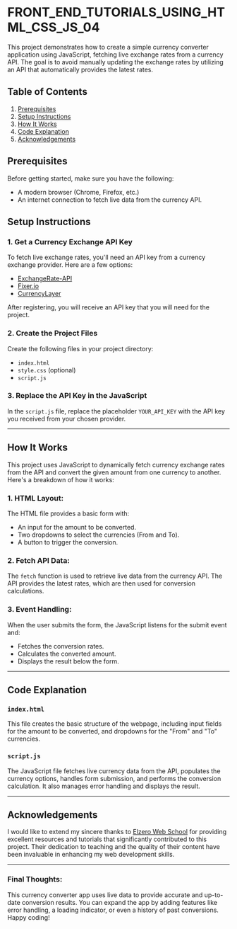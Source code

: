 # FRONT_END_TUTORIALS_USING_HTML_CSS_JS_04

This project demonstrates how to create a simple currency converter application using JavaScript, fetching live exchange rates from a currency API. The goal is to avoid manually updating the exchange rates by utilizing an API that automatically provides the latest rates.

## Table of Contents
1. [Prerequisites](#prerequisites)
2. [Setup Instructions](#setup-instructions)
3. [How It Works](#how-it-works)
4. [Code Explanation](#code-explanation)
5. [Acknowledgements](#acknowledgements)

## Prerequisites

Before getting started, make sure you have the following:
- A modern browser (Chrome, Firefox, etc.)
- An internet connection to fetch live data from the currency API.

## Setup Instructions

### 1. Get a Currency Exchange API Key
To fetch live exchange rates, you'll need an API key from a currency exchange provider. Here are a few options:
- [ExchangeRate-API](https://www.exchangerate-api.com/)
- [Fixer.io](https://fixer.io/)
- [CurrencyLayer](https://currencylayer.com/)

After registering, you will receive an API key that you will need for the project.

### 2. Create the Project Files
Create the following files in your project directory:
- `index.html`
- `style.css` (optional)
- `script.js`

### 3. Replace the API Key in the JavaScript
In the `script.js` file, replace the placeholder `YOUR_API_KEY` with the API key you received from your chosen provider.

---

## How It Works

This project uses JavaScript to dynamically fetch currency exchange rates from the API and convert the given amount from one currency to another. Here's a breakdown of how it works:

### 1. **HTML Layout:**
The HTML file provides a basic form with:
- An input for the amount to be converted.
- Two dropdowns to select the currencies (From and To).
- A button to trigger the conversion.

### 2. **Fetch API Data:**
The `fetch` function is used to retrieve live data from the currency API. The API provides the latest rates, which are then used for conversion calculations.

### 3. **Event Handling:**
When the user submits the form, the JavaScript listens for the submit event and:
- Fetches the conversion rates.
- Calculates the converted amount.
- Displays the result below the form.

---

## Code Explanation

### `index.html`
This file creates the basic structure of the webpage, including input fields for the amount to be converted, and dropdowns for the "From" and "To" currencies.

### `script.js`
The JavaScript file fetches live currency data from the API, populates the currency options, handles form submission, and performs the conversion calculation. It also manages error handling and displays the result.

---

## Acknowledgements

I would like to extend my sincere thanks to [Elzero Web School](https://elzero.org) for providing excellent resources and tutorials that significantly contributed to this project. Their dedication to teaching and the quality of their content have been invaluable in enhancing my web development skills.

---

### Final Thoughts:
This currency converter app uses live data to provide accurate and up-to-date conversion results. You can expand the app by adding features like error handling, a loading indicator, or even a history of past conversions. Happy coding!
